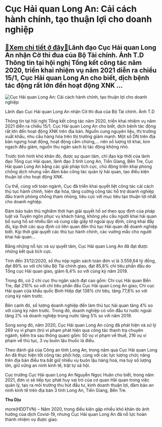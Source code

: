 Cục Hải quan Long An: Cải cách hành chính, tạo thuận lợi cho doanh nghiệp
=========================================================================

[:gift:Xem chi tiết ở đây:gift:](https://hddtvn.com/cuc-hai-quan-long-an-cai-cach-hanh-chinh-tao-thuan-loi-cho-doanh-nghiep/)Lãnh đạo Cục Hải quan Long An nhận Cờ thi đua của Bộ Tài chính. Ảnh T.D Thông tin tại hội nghị Tổng kết công tác năm 2020, triển khai nhiệm vụ năm 2021 diễn ra chiều 15/1, Cục Hải quan Long An cho biết, dịch bệnh tác động rất lớn đến hoạt động XNK …
---------------------------------------------------------------------------------------------------------------------------------------------------------------------------------------------------------------------------------------------------------





![Cục Hải quan Long An: Cải cách hành chính, tạo thuận lợi cho doanh nghiệp](https://hddtvn.com/wp-content/uploads/2021/01/2604_IMG-2195_1.jpg "Cục Hải quan Long An: Cải cách hành chính, tạo thuận lợi cho doanh nghiệp")


Lãnh đạo Cục Hải quan Long An nhận Cờ thi đua của Bộ Tài chính. Ảnh T.D



Thông tin tại hội nghị Tổng kết công tác năm 2020, triển khai nhiệm vụ năm 2021 diễn ra chiều 15/1, Cục Hải quan Long An cho biết, dịch bệnh tác động rất lớn đến hoạt động XNK trên địa bàn. Nguồn cung nguyên liệu, thị trường xuất khẩu, nhu cầu hàng hóa trên thị trường giảm mạnh. Một số DN trên địa bàn ngưng hoạt động, hoạt động cầm chừng,… nên số lượng tờ khai, kim ngạch đều giảm, nguồn thu ngân sách bị tác động không nhỏ.


Trước tình hình khó khăn đó, được sự quan tâm, chỉ đạo kịp thời của lãnh đạo Tổng cục Hải quan, lãnh đạo 3 tỉnh Long An, Tiền Giang, Bến Tre, Cục Hải quan Long An bằng các giải pháp tích cực, chủ động triển khai phòng chống dịch nhưng vẫn đảm bảo công tác quản lý hải quan, tạo điều kiện thuận lợi cho hoạt động XNK.


Cụ thể, cùng với toàn ngành, Cục đã triển khai quyết liệt công tác cải cách thủ tục hành chính, hiện đại hóa, tăng cường công tác hỗ trợ doanh nghiệp đấu tranh phòng chống tham nhũng, tiêu cực với mục tiêu tạo thuận lợi nhất cho doanh nghiệp.


Đảm bảo tuân thủ nghiêm thời hạn giải quyết hồ sơ theo quy định của pháp luật và Tuyên ngôn phục vụ khách hàng, không yêu cầu người khai hải quan bổ sung hồ sơ nhiều lần và cung cấp giấy tờ ngoài quy định, công khai đầy đủ, kịp thời các quy định có liên quan đến thủ tục Hải quan để doanh nghiệp biết. Kịp thời giải quyết các thủ tục hành chính, các vướng mắc cho người khai hải quan…


Bằng những nỗ lực và sự quyết tâm, Cục Hải quan Long An đã đạt được những kết quả tích cực.


Tính đến 31/12/2020, số thu nộp ngân sách toàn đơn vị là 3.559,64 tỷ đồng, đạt 89% so với chỉ tiêu Bộ Tài chính giao, đạt 85,8% chỉ tiêu phấn đấu do Tổng cục Hải quan giao, giảm 6,4% so với cùng kỳ năm 2019.


Trong đó, có 2 chi cục thu ngân sách đạt cao gồm: Chi cục Hải quan Bến Tre, đạt 210% so với chỉ tiêu phấn đấu Cục Hải quan Long An giao; Chi cục Hải quan cửa khẩu quốc Bình Hiệp đạt 138% chỉ tiêu, tăng 77,8% so với cùng kỳ năm trước.


Bên cạnh đó, số lượng doanh nghiệp đến làm thủ tục hải quan tăng 4% so với cùng kỳ năm trước. Trong đó, doanh nghiệp có vốn đầu tư nước ngoài tăng 2% và doanh nghiệp trong nước tăng 5% so với năm 2019.


Song song đó, năm 2020, Cục Hải quan Long An cũng đã phát hiện và xử lý 269 vụ vi phạm (trừ vi phạm phát hiện qua công tác thanh tra chuyên ngành, kiểm tra sau thông quan) gồm: 50 vụ vi phạm về thuế, 216 vụ vi phạm về thủ tục, 3 vụ buôn lậu thuốc lá điếu.


Theo đánh giá của Công an tỉnh Long An, trong năm qua Cục Hải quan Long An đã thực hiện tốt công tác phối hợp, cùng với các lực lượng chức năng trên địa bàn điều tra bắt giữ nhiều vụ buôn lậu hàng hoá, ma tuý số lượng lớn, giữ vững an ninh kinh tế, trật tự xã hội.


Cục trưởng Cục Hải quan Long An Nguyễn Ngọc Huân cho biết, trong năm 2021, đơn vị sẽ tiếp tục phát huy vai trò của cơ quan Hải quan trong việc quản lý, tạo ra môi trường thu hút đầu tư, kinh doanh thuận lợi, đảm bảo an ninh kinh tế trên địa bàn 3 tỉnh Long An, Tiền Giang, Bến Tre.




**Thu Dịu**



more(HDDTVN) – Năm 2020, trong điều kiện gặp nhiều khó khăn do ảnh hưởng của dịch Covid-19, nhưng Cục Hải quan Long An đã nỗ lực hoàn thành nhiệm vụ được giao.

